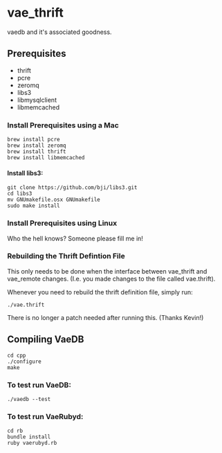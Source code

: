 # vae_thrift

vaedb and it's associated goodness.


## Prerequisites

 - thrift
 - pcre
 - zeromq
 - libs3
 - libmysqlclient
 - libmemcached


### Install Prerequisites using a Mac

    brew install pcre 
    brew install zeromq
    brew install thrift
    brew install libmemcached


#### Install libs3:

    git clone https://github.com/bji/libs3.git
    cd libs3
    mv GNUmakefile.osx GNUmakefile
    sudo make install


### Install Prerequisites using Linux

Who the hell knows?  Someone please fill me in!



### Rebuilding the Thrift Defintion File

This only needs to be done when the interface between vae_thrift and
vae_remote changes.  (I.e. you made changes to the file called
vae.thrift).

Whenever you need to rebuild the thrift definition file, simply run:

    ./vae.thrift

There is no longer a patch needed after running this.  (Thanks Kevin!)


## Compiling VaeDB

    cd cpp
    ./configure
    make


### To test run VaeDB:

    ./vaedb --test


### To test run VaeRubyd:

    cd rb
    bundle install
    ruby vaerubyd.rb
